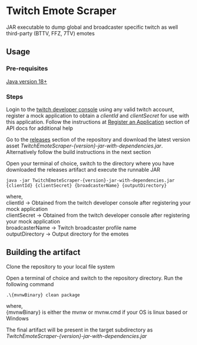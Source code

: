 # Twitch Emote Scraper
JAR executable to dump global and broadcaster specific twitch as well third-party (BTTV, FFZ, 7TV) emotes

## Usage

### Pre-requisites

[Java version 18+](https://docs.oracle.com/en/java/javase/18/install/installation-jdk-microsoft-windows-platforms.html#GUID-A7E27B90-A28D-4237-9383-A58B416071CA)

### Steps
Login to the [twitch developer console](https://dev.twitch.tv/console/apps) using any valid twitch account, register a mock
application to obtain a _clientId_ and _clientSecret_ for use with this application. Follow the instructions at
[Register an Application](https://dev.twitch.tv/docs/api/get-started/#register-an-application) section of API docs for additional help

Go to the [releases](https://github.com/sapwbd/TwitchEmoteScraper/releases) section of the repository and download the latest
version asset _TwitchEmoteScraper-{version}-jar-with-dependencies.jar_. Alternatively follow the build instructions
in the next section

Open your terminal of choice, switch to the directory where you have downloaded the releases artifact and execute the
runnable JAR

```
java -jar TwitchEmoteScraper-{version}-jar-with-dependencies.jar {clientId} {clientSecret} {broadcasterName} {outputDirectory}
```
where,  
clientId -> Obtained from the twitch developer console after registering your mock application  
clientSecret -> Obtained from the twitch developer console after registering your mock application  
broadcasterName -> Twitch broadcaster profile name  
outputDirectory -> Output directory for the emotes

## Building the artifact

Clone the repository to your local file system

Open a terminal of choice and switch to the repository directory. Run the following command

```
.\{mvnwBinary} clean package
```

where,  
{mvnwBinary} is either the mvnw or mvnw.cmd if your OS is linux based or Windows

The final artifact will be present in the target subdirectory as _TwitchEmoteScraper-{version}-jar-with-dependencies.jar_
